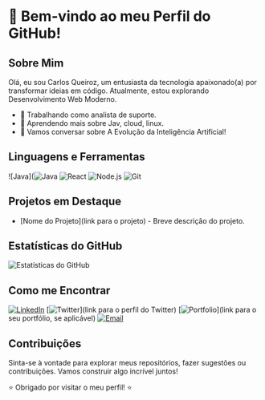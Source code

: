 <!-- Seu Nome -->
# 👋 Bem-vindo ao meu Perfil do GitHub!

## Sobre Mim
Olá, eu sou Carlos Queiroz, um entusiasta da tecnologia apaixonado(a) por transformar ideias em código. Atualmente, estou explorando Desenvolvimento Web Moderno.

- 💼 Trabalhando como analista de suporte.
- 🌱 Aprendendo mais sobre Jav, cloud, linux.
- 💬 Vamos conversar sobre A Evolução da Inteligência Artificial!

## Linguagens e Ferramentas
![Java](![Java](https://img.shields.io/badge/-Java-red?style=flat&logo=java&logoColor=white)
![React](https://img.shields.io/badge/-React-black?style=flat-square&logo=react)
![Node.js](https://img.shields.io/badge/-Node.js-black?style=flat-square&logo=node.js)
![Git](https://img.shields.io/badge/-Git-black?style=flat-square&logo=git)

## Projetos em Destaque
- [Nome do Projeto](link para o projeto) - Breve descrição do projeto.

## Estatísticas do GitHub
![Estatísticas do GitHub](https://github-readme-stats.vercel.app/api?username=QueirozCarlos&show_icons=true&hide=contribs,prs)

## Como me Encontrar
[![LinkedIn](https://img.shields.io/badge/-LinkedIn-blue?style=flat-square&logo=linkedin&logoColor=white)](https://www.linkedin.com/in/carlos-queiroz27/)
[![Twitter](https://img.shields.io/badge/-Twitter-1ca0f1?style=flat-square&logo=twitter&logoColor=white)](link para o perfil do Twitter)
[![Portfolio](https://img.shields.io/badge/-Portfolio-black?style=flat-square)](link para o seu portfólio, se aplicável)
[![Email](https://img.shields.io/badge/-Email-red?style=flat-square)](carlos.aqrodrigues@hotmail.com)

## Contribuições
Sinta-se à vontade para explorar meus repositórios, fazer sugestões ou contribuições. Vamos construir algo incrível juntos!

⭐️ Obrigado por visitar o meu perfil! ⭐️
